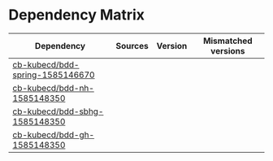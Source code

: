# Dependency Matrix

Dependency | Sources | Version | Mismatched versions
---------- | ------- | ------- | -------------------
[cb-kubecd/bdd-spring-1585146670](https://github.com/cb-kubecd/bdd-spring-1585146670.git) |  | []() | 
[cb-kubecd/bdd-nh-1585148350](https://github.com/cb-kubecd/bdd-nh-1585148350.git) |  | []() | 
[cb-kubecd/bdd-sbhg-1585148350](https://github.com/cb-kubecd/bdd-sbhg-1585148350.git) |  | []() | 
[cb-kubecd/bdd-gh-1585148350](https://github.com/cb-kubecd/bdd-gh-1585148350.git) |  | []() | 
